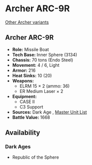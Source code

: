 # Archer ARC-9R 

[Other Archer variants](../archer.md) 

## Archer ARC-9R 

- **Role:** Missile Boat 
- **Tech Base:** Inner Sphere (3134) 
- **Chassis:** 70 tons (Endo Steel) 
- **Movement:** 4 / 6, Light 
- **Armor:** 216 
- **Heat Sinks:** 10 (20) 
- **Weapons:** 
  - ELRM 15 × 2 (ammo: 36) 
  - ER Medium Laser × 2 
- **Equipment:** 
  - CASE II 
  - C3 Support 
- **Sources:** Dark Age , [Master Unit List](http://masterunitlist.info/Unit/Details/7732/archer-arc-9r) 
- **Battle Value:** 1668 

## Availability 

### Dark Ages 

- Republic of the Sphere 

